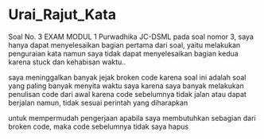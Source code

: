 # Urai_Rajut_Kata
Soal No. 3 EXAM MODUL 1 Purwadhika JC-DSML
pada soal nomor 3, saya hanya dapat menyelesaikan bagian pertama dari soal, yaitu melakukan penguraian kata
namun saya tidak dapat menyelesaikan bagian kedua karena stuck dan kehabisan waktu..

saya meninggalkan banyak jejak broken code karena soal ini adalah soal yang paling banyak menyita waktu saya
karena saya banyak melakukan penulisan code dari awal karena code sebelumnya tidak jalan atau dapat berjalan namun, tidak sesuai
perintah yang diharapkan

untuk mempermudah pengerjaan apabila saya membutuhkan sebagian dari broken code, maka code sebelumnya tidak saya hapus
